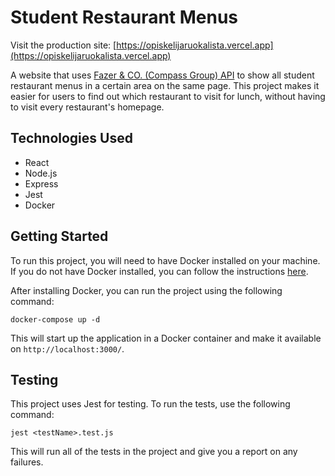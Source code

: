 # Student Restaurant Menus

Visit the production site: [https://opiskelijaruokalista.vercel.app](https://opiskelijaruokalista.vercel.app)

A website that uses [Fazer & CO. (Compass Group) API](https://www.compass-group.fi/) to show all student restaurant menus in a certain area on the same page. This project makes it easier for users to find out which restaurant to visit for lunch, without having to visit every restaurant's homepage.

## Technologies Used

- React
- Node.js
- Express
- Jest
- Docker

## Getting Started

To run this project, you will need to have Docker installed on your machine. If you do not have Docker installed, you can follow the instructions [here](https://docs.docker.com/get-docker/).

After installing Docker, you can run the project using the following command:

````
docker-compose up -d
````

This will start up the application in a Docker container and make it available on `http://localhost:3000/`.

## Testing

This project uses Jest for testing. To run the tests, use the following command:

````
jest <testName>.test.js
````

This will run all of the tests in the project and give you a report on any failures.
